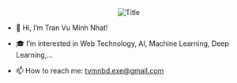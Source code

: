 <div align="center">
  <img src="https://readme-typing-svg.herokuapp.com?font=Architects+Daughter&color=%2338C2FF&size=50&center=true&vCenter=true&height=60&width=600&lines=Heyyy!+I'm+Nhat+Tran+%3C3;Welcome+to+my+profile!" alt="Title"></img>
</div>

- 👋 Hi, I’m Tran Vu Minh Nhat!

- 🎓 I’m interested in Web Technology, AI, Machine Learning, Deep Learning,...

- 📫 How to reach me: <a href="mailto:tvmnbd.exe@gmail.com" alt="Email">tvmnbd.exe@gmail.com</a> 
